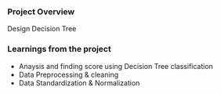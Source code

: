 ### Project Overview

 Design Decision Tree


### Learnings from the project

 - Anaysis and finding score using Decision Tree classification
- Data Preprocessing & cleaning
- Data Standardization & Normalization



